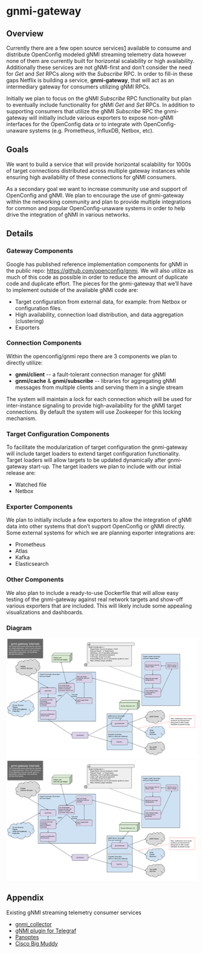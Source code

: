 # gnmi-gateway

## Overview
Currently there are a few open source services[1] available to consume and
distribute OpenConfig modeled gNMI streaming telemetry data however none of
them are currently built for horizontal scalability or high availability.
Additionally these services are not gNMI-first and don’t consider the need for
_Get_ and _Set_ RPCs along with the _Subscribe_ RPC. In order to fill-in these
gaps Netflix is building a service, **gnmi-gateway**, that will act as an
intermediary gateway for consumers utilizing gNMI RPCs.

Initially we plan to focus on the gNMI _Subscribe_ RPC functionality but plan to
eventually include functionality for gNMI _Get_ and _Set_ RPCs. In addition to
supporting consumers that utilize the gNMI _Subscribe_ RPC the gnmi-gateway
will initially include various exporters to expose non-gNMI interfaces for
the OpenConfig data or to integrate with OpenConfig-unaware systems
(e.g. Prometheus, InfluxDB, Netbox, etc).

## Goals
We want to build a service that will provide horizontal scalability for 1000s
of target connections distributed across multiple gateway instances while
ensuring high availability of these connections for gNMI consumers.

As a secondary goal we want to increase community use and support of OpenConfig
and gNMI. We plan to encourage the use of gnmi-gateway within the networking
community and plan to provide multiple integrations for common and popular
OpenConfig-unaware systems in order to help drive the integration of gNMI
in various networks.

## Details

### Gateway Components
Google has published reference implementation components for gNMI in the public
repo: https://github.com/openconfig/gnmi. We will also utilize as much of this
code as possible in order to reduce the amount of duplicate code and duplicate
effort. The pieces for the gnmi-gateway that we’ll have to implement outside of
the available gNMI code are:
- Target configuration from external data, for example: from Netbox or configuration files. 
- High availability, connection load distribution, and data aggregation (clustering)
- Exporters

### Connection Components
Within the openconfig/gnmi repo there are 3 components we plan to directly
utilize:
- **gnmi/client** -- a fault-tolerant connection manager for gNMI
- **gnmi/cache** & **gnmi/subscribe** -- libraries for aggregating gNMI messages from
  multiple clients and serving them in a single stream

The system will maintain a lock for each connection which will be used for
inter-instance signaling to provide high-availability for the gNMI target
connections. By default the system will use Zookeeper for this locking
mechanism.

### Target Configuration Components
To facilitate the modularization of target configuration the gnmi-gateway will
include target loaders to extend target configuration functionality.
Target loaders will allow targets to be updated dynamically after gnmi-gateway
start-up. The target loaders we plan to include with our initial release are:
 - Watched file
 - Netbox

### Exporter Components
We plan to initially include a few exporters to allow the integration of gNMI
data into other systems that don’t support OpenConfig or gNMI directly. Some
external systems for which we are planning exporter integrations are:
- Prometheus
- Atlas
- Kafka
- Elasticsearch

### Other Components
We also plan to include a ready-to-use Dockerfile that will allow easy testing
of the gnmi-gateway against real network targets and show-off various exporters
that are included. This will likely include some appealing visualizations and
dashboards.

### Diagram
![gnmi-gateway internals](./gnmi-gateway-internals.svg)
<img src="./gnmi-gateway-internals.svg">

## Appendix
Existing gNMI streaming telemetry consumer services
- [gnmi_collector][1]
- [gNMI plugin for Telegraf][2]
- [Panoptes][3]
- [Cisco Big Muddy][4]


[1]: https://github.com/openconfig/gnmi/blob/master/cmd/gnmi_collector
[2]: https://github.com/influxdata/telegraf/tree/master/plugins/inputs/gnmi
[3]: https://github.com/yahoo/panoptes
[4]: https://github.com/cisco/bigmuddy-network-telemetry-pipeline